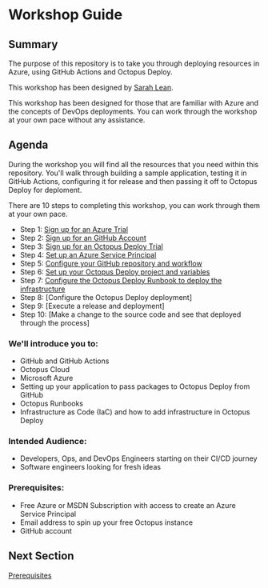 # Workshop Guide

## Summary

The purpose of this repository is to take you through deploying resources in Azure, using GitHub Actions and Octopus Deploy. 

This workshop has been designed by [Sarah Lean](https://www.linkedin.com/in/sazlean/). 

This workshop has been designed for those that are familiar with Azure and the concepts of DevOps deployments.  You can work through the workshop at your own pace without any assistance. 

## Agenda

During the workshop you will find all the resources that you need within this repository.   You'll walk through building a sample application, testing it in GitHub Actions, configuring it for release and then passing it off to Octopus Deploy for deploment. 

There are 10 steps to completing this workshop, you can work through them at your own pace. 

- Step 1: [Sign up for an Azure Trial](05_Azure_Sign_up.md)
- Step 2: [Sign up for an GitHub Account](03_Github_Sign_up.md)
- Step 3: [Sign up for an Octopus Deploy Trial](04_Octopus_Deploy_Cloud_Sign_up.md)
- Step 4: [Set up an Azure Service Principal](07_Azure_Service_Principal.md)
- Step 5: [Configure your GitHub repository and workflow](08_GitHub_Actions_Configuration.md)
- Step 6: [Set up your Octopus Deploy project and variables](09_Octopus_Deploy_Initial_Setup.md)
- Step 7: [Configure the Octopus Deploy Runbook to deploy the infrastructure](10_Octopus_Runbooks.md)
- Step 8: [Configure the Octopus Deploy deployment]
- Step 9: [Execute a release and deployment]
- Step 10: [Make a change to the source code and see that deployed through the process]


### We'll introduce you to: 

- GitHub and GitHub Actions
- Octopus Cloud
- Microsoft Azure
- Setting up your application to pass packages to Octopus Deploy from GitHub
- Octopus Runbooks
- Infrastructure as Code (IaC) and how to add infrastructure in Octopus Deploy


### Intended Audience:

- Developers, Ops, and DevOps Engineers starting on their CI/CD journey
- Software engineers looking for fresh ideas

### Prerequisites:

- Free Azure or MSDN Subscription with access to create an Azure Service Principal 
- Email address to spin up your free Octopus instance
- GitHub account


## Next Section

[Prerequisites](02_Prerequisites.md)